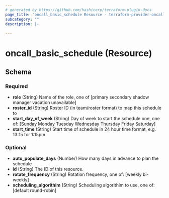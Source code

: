 ```yaml
---
# generated by https://github.com/hashicorp/terraform-plugin-docs
page_title: "oncall_basic_schedule Resource - terraform-provider-oncall"
subcategory: ""
description: |-
  
---
```


# oncall_basic_schedule (Resource)





<!-- schema generated by tfplugindocs -->
## Schema

### Required

- **role** (String) Name of the role, one of [primary secondary shadow manager vacation unavailable]
- **roster_id** (String) Roster ID (in team/roster format) to map this schedule to
- **start_day_of_week** (String) Day of week to start the schedule one, one of: [Sunday Monday Tuesday Wednesday Thursday Friday Saturday]
- **start_time** (String) Start time of schedule in 24 hour time format, e.g. 13:15 for 1:15pm

### Optional

- **auto_populate_days** (Number) How many days in advance to plan the schedule
- **id** (String) The ID of this resource.
- **rotate_frequency** (String) Rotation frequency, one of: [weekly bi-weekly]
- **scheduling_algorithim** (String) Scheduling algorithim to use, one of: [default round-robin]


